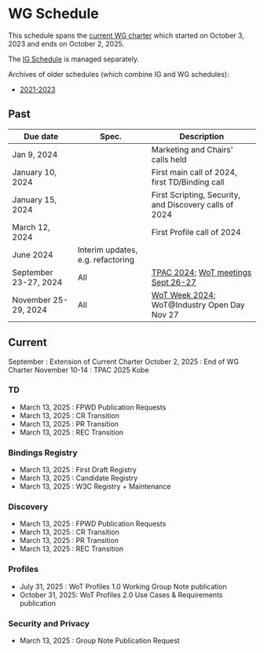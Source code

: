 # WG Schedule
This schedule spans the [current WG charter](https://www.w3.org/2023/10/wot-wg-2023.html) which started on October 3, 2023 and ends on October 2, 2025.

The [IG Schedule](ig-schedule.md) is managed separately.

Archives of older schedules (which combine IG and WG schedules):
* [2021-2023](schedule_2023.md)

## Past
| Due date | Spec. | Description |
| --- | --- | --- |
| Jan 9, 2024 |   | Marketing and Chairs' calls held |
| January 10, 2024 |   | First main call of 2024, first TD/Binding call |
| January 15, 2024 |   | First Scripting, Security, and Discovery calls of 2024 |
| March 12, 2024 |  | First Profile call of 2024 |
| June 2024 | Interim updates, e.g. refactoring |
| September 23-27, 2024 | All | [TPAC 2024](https://www.w3.org/2024/09/TPAC/); [WoT meetings Sept 26-27](https://www.w3.org/WoT/IG/wiki/Wiki_for_F2F_2024_planning) |
| November 25-29, 2024 | All | [WoT Week 2024](https://www.w3.org/WoT/IG/wiki/Wiki_for_WoT_Week_2024_planning); WoT@Industry Open Day Nov 27 |

## Current
September : Extension of Current Charter
October 2, 2025 : End of WG Charter 
November 10-14 : TPAC 2025 Kobe

### TD
* March 13, 2025 : FPWD Publication Requests
* March 13, 2025 : CR Transition
* March 13, 2025 : PR Transition
* March 13, 2025 : REC Transition

### Bindings Registry
* March 13, 2025 : First Draft Registry
* March 13, 2025 : Candidate Registry
* March 13, 2025 : W3C Registry + Maintenance

### Discovery
* March 13, 2025 : FPWD Publication Requests
* March 13, 2025 : CR Transition
* March 13, 2025 : PR Transition
* March 13, 2025 : REC Transition

### Profiles
* July 31, 2025 : WoT Profiles 1.0 Working Group Note publication
* October 31, 2025: WoT Profiles 2.0 Use Cases & Requirements publication

### Security and Privacy
* March 13, 2025 : Group Note Publication Request
